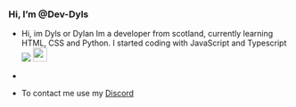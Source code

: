 ### Hi, I’m @Dev-Dyls

- Hi, im Dyls or Dylan Im a developer from scotland, currently learning HTML, CSS and Python. I started coding with JavaScript and Typescript 
[![](https://s18955.pcdn.co/wp-content/uploads/2018/02/github.png)](https://github.com/user/repository/subscription)
[<img src="https://s18955.pcdn.co/wp-content/uploads/2018/02/github.png" width="25"/>](https://github.com/user/repository/subscription)

- 


- To contact me use my [Discord](https://discordapp.com/users/417831013465587712/) 

<!---
Dev-Dyls/Dev-Dyls is a ✨ special ✨ repository because its `README.md` (this file) appears on your GitHub profile.
You can click the Preview link to take a look at your changes.
--->
